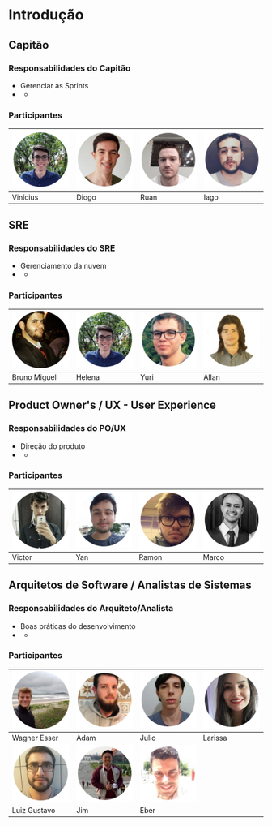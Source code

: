 # Introdução

## Capitão

### Responsabilidades do Capitão

* Gerenciar as Sprints
* +

### Participantes

| ![vinicius](../.gitbook/assets/vinicius.png) | ![Vinicius](../.gitbook/assets/diogo.jpg) | ![Vinicius](../.gitbook/assets/ruan.jpg) | ![Vinicius](../.gitbook/assets/iago.png) |
| :--- | :--- | :--- | :--- |
|          Vinícius |            Diogo |              Ruan |             Iago |

## SRE

### Responsabilidades do SRE

* Gerenciamento da nuvem
* +

### Participantes

| ![Vinicius](../.gitbook/assets/bumblebee-bruno-sre.png) | ![Vinicius](../.gitbook/assets/vinicius.png) | ![Vinicius](../.gitbook/assets/yuri.jpg) | ![Vinicius](../.gitbook/assets/klimber.jpg) |
| :--- | :--- | :--- | :--- |
|       Bruno Miguel |           Helena |               Yuri |              Allan |

## Product Owner's / UX - User Experience

### Responsabilidades do PO/UX

* Direção do produto
* +

### Participantes

| ![Vinicius](../.gitbook/assets/bumblebee-victor-po.png) | ![Vinicius](../.gitbook/assets/yan2.jpg) | ![Vinicius](../.gitbook/assets/ramon.jpg) | ![Vinicius](../.gitbook/assets/marco.png) |
| :--- | :--- | :--- | :--- |
|           Victor |              Yan  |           Ramon |            Marco |

## Arquitetos de Software / Analistas de Sistemas

### Responsabilidades do Arquiteto/Analista

* Boas práticas do desenvolvimento
* +

### Participantes

| ![Vinicius](../.gitbook/assets/bumblebee-wagner-arquiteto.png) | ![Vinicius](../.gitbook/assets/adam.png) | ![Vinicius](../.gitbook/assets/julio-caye.jpg) | ![Vinicius](../.gitbook/assets/larissa2.jpg) |
| :--- | :--- | :--- | :--- |
|       Wagner Esser |            Adam |              Julio |            Larissa |
| ![Vinicius](../.gitbook/assets/luiz-gustavo.jpg) | ![Vinicius](../.gitbook/assets/jim.jpg) | ![Vinicius](../.gitbook/assets/eber.jpg) |  |
|        Luiz Gustavo |              Jim |              Eber |  |



